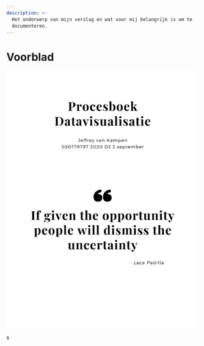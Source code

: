 ```yaml
---
description: >-
  Het onderwerp van mijn verslag en wat voor mij belangrijk is om te
  documenteren.
---
```


# Voorblad

![](.gitbook/assets/procesboek.png)

s

